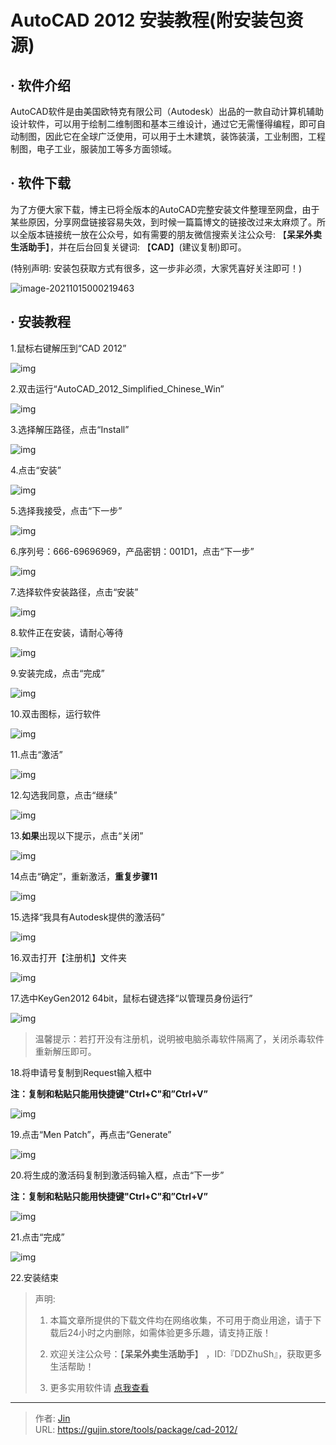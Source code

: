 # AutoCAD 2012 安装教程(附安装包资源)


## · 软件介绍
AutoCAD软件是由美国欧特克有限公司（Autodesk）出品的一款自动计算机辅助设计软件，可以用于绘制二维制图和基本三维设计，通过它无需懂得编程，即可自动制图，因此它在全球广泛使用，可以用于土木建筑，装饰装潢，工业制图，工程制图，电子工业，服装加工等多方面领域。

## · 软件下载
为了方便大家下载，博主已将全版本的AutoCAD完整安装文件整理至网盘，由于某些原因，分享网盘链接容易失效，到时候一篇篇博文的链接改过来太麻烦了。所以全版本链接统一放在公众号，如有需要的朋友微信搜索关注公众号: 【**呆呆外卖生活助手**】，并在后台回复关键词: 【**CAD**】(建议复制)即可。

(特别声明: 安装包获取方式有很多，这一步非必须，大家凭喜好关注即可！)

![image-20211015000219463](https://img.gujin.store/img/image-20211015000219463.png)

## · 安装教程

1.鼠标右键解压到“CAD 2012”

![img](https://img.gujin.store/img/v2-5471ce253135e4c6a273997321d7171a_720w.png)



2.双击运行“AutoCAD_2012_Simplified_Chinese_Win”

![img](https://img.gujin.store/img/v2-bb4b0c037ec26886ae54ef9ea02d0c14_720w.png)

3.选择解压路径，点击“Install”

![img](https://img.gujin.store/img/v2-1f4921f0aec69fe54faba1b8773d875f_720w.png)



4.点击“安装”

![img](https://img.gujin.store/img/v2-0c38ab02e7435cd8ec0da382f5d1ac99_720w.png)



5.选择我接受，点击“下一步”

![img](https://img.gujin.store/img/v2-6e8626110252339e2bad1e75bc3ad9e1_720w.png)



6.序列号：666-69696969，产品密钥：001D1，点击“下一步”

![img](https://img.gujin.store/img/v2-342cdfddc9de541bfa7d9bcff930c137_720w.png)



7.选择软件安装路径，点击“安装”

![img](https://img.gujin.store/img/v2-01ada32a7e691c391011a7ac9ba4ccb8_720w.png)



8.软件正在安装，请耐心等待

![img](https://img.gujin.store/img/v2-5b9e0c851d89f0934eb9fdab0ac76afe_720w.png)



9.安装完成，点击“完成”

![img](https://img.gujin.store/img/v2-a9ef141a7f892b5f26eb359d73e60b56_720w.png)



10.双击图标，运行软件

![img](https://img.gujin.store/img/v2-4922214d9d345bf4f4c3c8bd03ece3ce_720w.png)

11.点击“激活”

![img](https://img.gujin.store/img/v2-9bab56b92a0dc638c9498192519c5fd0_720w.png)



12.勾选我同意，点击“继续”

![img](https://img.gujin.store/img/v2-d6c1e63bbce900d6a283f9cea7b47c9c_720w.png)



13.**如果**出现以下提示，点击“关闭”

![img](https://img.gujin.store/img/v2-961fdbd68948c7e7b51490f6fe077d60_720w.png)



14点击“确定”，重新激活，**重复步骤11**

![img](https://img.gujin.store/img/v2-1287a6784e7ab5cd250dc3cb24ac4fec_720w.png)



15.选择“我具有Autodesk提供的激活码”

![img](https://img.gujin.store/img/v2-2721b292418ef493e81642628d3b6c36_720w.png)



16.双击打开【注册机】文件夹

![img](https://img.gujin.store/img/v2-5ea33cf2cc348e4eff5bcc4527257144_720w.png)

17.选中KeyGen2012 64bit，鼠标右键选择“以管理员身份运行”

![img](https://img.gujin.store/img/v2-7e88650a5f87f7a9bdd23d057965b75c_720w.png)

> 温馨提示：若打开没有注册机，说明被电脑杀毒软件隔离了，关闭杀毒软件重新解压即可。

18.将申请号复制到Request输入框中

**注：复制和粘贴只能用快捷键"Ctrl+C"和”Ctrl+V”**

![img](https://img.gujin.store/img/v2-1fafb74c34b705799fe65f383347aa2e_720w.png)

19.点击“Men Patch”，再点击“Generate”

![img](https://img.gujin.store/img/v2-32cce6cb457eaa2d0549da2cfd7e3c4d_720w.png)

20.将生成的激活码复制到激活码输入框，点击“下一步”

**注：复制和粘贴只能用快捷键"Ctrl+C"和”Ctrl+V”**

![img](https://img.gujin.store/img/v2-766ad7a00a1eeb0b8d2bdd2df6715193_720w.png)

21.点击“完成”

![img](https://img.gujin.store/img/v2-721e0e5bf4e5e129aebab3dace2a28d3_720w.png)

22.安装结束




> 声明: 
>
> 1. 本篇文章所提供的下载文件均在网络收集，不可用于商业用途，请于下载后24小时之内删除，如需体验更多乐趣，请支持正版！
>
> 2. 欢迎关注公众号：【**呆呆外卖生活助手**】 ，ID:『DDZhuSh』，获取更多生活帮助！
>
> 3. 更多实用软件请  [点我查看](/tools)


---

> 作者: [Jin](https://img.gujin.store/img/favicon.ico)  
> URL: https://gujin.store/tools/package/cad-2012/  

